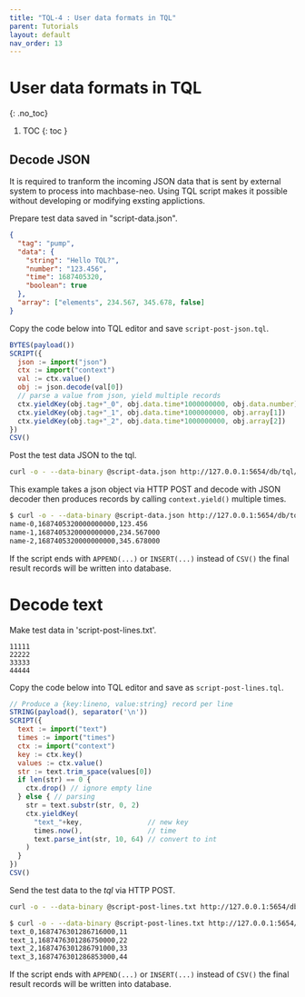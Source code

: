 ```yaml
---
title: "TQL-4 : User data formats in TQL"
parent: Tutorials
layout: default
nav_order: 13
---
```


# User data formats in TQL
{: .no_toc}

1. TOC
{: toc }

## Decode JSON

It is required to tranform the incoming JSON data that is sent by external system to process into machbase-neo. Using TQL script makes it possible without developing or modifying exsting applictions.

Prepare test data saved in "script-data.json".

```json
{
  "tag": "pump",
  "data": {
    "string": "Hello TQL?",
    "number": "123.456",
    "time": 1687405320,
    "boolean": true
  },
  "array": ["elements", 234.567, 345.678, false]
}
```

Copy the code below into TQL editor and save `script-post-json.tql`.

```js
BYTES(payload())
SCRIPT({
  json := import("json")
  ctx := import("context")
  val := ctx.value()
  obj := json.decode(val[0])
  // parse a value from json, yield multiple records
  ctx.yieldKey(obj.tag+"_0", obj.data.time*1000000000, obj.data.number)
  ctx.yieldKey(obj.tag+"_1", obj.data.time*1000000000, obj.array[1])
  ctx.yieldKey(obj.tag+"_2", obj.data.time*1000000000, obj.array[2])
})
CSV()
```

Post the test data JSON to the tql.

```sh
curl -o - --data-binary @script-data.json http://127.0.0.1:5654/db/tql/script-post-json.tql
```

This example takes a json object via HTTP POST and decode with JSON decoder then produces records by  calling `context.yield()` multiple times.

```sh
$ curl -o - --data-binary @script-data.json http://127.0.0.1:5654/db/tql/script-post-json.tql
name-0,1687405320000000000,123.456
name-1,1687405320000000000,234.567000
name-2,1687405320000000000,345.678000
```

If the script ends with `APPEND(...)` or `INSERT(...)` instead of `CSV()` the final result records will be written into database.

# Decode text

Make test data in 'script-post-lines.txt'.

```
11111
22222
33333
44444
```

Copy the code below into TQL editor and save as `script-post-lines.tql`.
```js
// Produce a {key:lineno, value:string} record per line
STRING(payload(), separator('\n'))
SCRIPT({
  text := import("text")
  times := import("times")
  ctx := import("context")
  key := ctx.key()
  values := ctx.value()
  str := text.trim_space(values[0])
  if len(str) == 0 {
    ctx.drop() // ignore empty line
  } else { // parsing
    str = text.substr(str, 0, 2)
    ctx.yieldKey(
      "text_"+key,                // new key
      times.now(),                // time
      text.parse_int(str, 10, 64) // convert to int
    )
  }
})
CSV()
```

Send the test data to the *tql* via HTTP POST.

```sh
curl -o - --data-binary @script-post-lines.txt http://127.0.0.1:5654/db/tql/script-post-lines.tql
```

```sh
$ curl -o - --data-binary @script-post-lines.txt http://127.0.0.1:5654/db/tql/script-post-lines.tql
text_0,1687476301286716000,11
text_1,1687476301286750000,22
text_2,1687476301286791000,33
text_3,1687476301286853000,44
```

If the script ends with `APPEND(...)` or `INSERT(...)` instead of `CSV()` the final result records will be written into database.